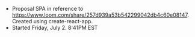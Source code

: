 - Proposal SPA in reference to https://www.loom.com/share/257d939a53b542299042db4c60e08147. Created using create-react-app.
- Started Friday, July 2. 8:41PM EST


